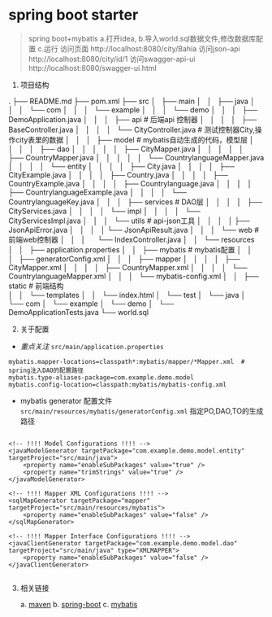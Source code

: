 # spring boot starter

> spring boot+mybatis 
> a.打开idea, b.导入world.sql数据文件,修改数据库配置 c.运行
> 访问页面 http://localhost:8080/city/Bahia
> 访问json-api http://localhost:8080/city/id/1
> 访问swagger-api-ui http://localhost:8080/swagger-ui.html

1. 项目结构

.
├── README.md
├── pom.xml
├── src
│   ├── main
│   │   ├── java
│   │   │   └── com
│   │   │       └── example
│   │   │           └── demo
│   │   │               ├── DemoApplication.java
│   │   │               ├── api                                 # 后端api 控制器
│   │   │               │   ├── BaseController.java
│   │   │               │   └── CityController.java             # 测试控制器City,操作city表里的数据
│   │   │               ├── model                               # mybatis自动生成的代码，模型层
│   │   │               │   ├── dao
│   │   │               │   │   ├── CityMapper.java
│   │   │               │   │   ├── CountryMapper.java
│   │   │               │   │   └── CountrylanguageMapper.java
│   │   │               │   └── entity
│   │   │               │       ├── City.java
│   │   │               │       ├── CityExample.java
│   │   │               │       ├── Country.java
│   │   │               │       ├── CountryExample.java
│   │   │               │       ├── Countrylanguage.java
│   │   │               │       ├── CountrylanguageExample.java
│   │   │               │       └── CountrylanguageKey.java
│   │   │               ├── services                            # DAO层
│   │   │               │   ├── CityServices.java
│   │   │               │   └── impl
│   │   │               │       └── CityServicesImpl.java
│   │   │               └── utils                               # api-json工具
│   │   │               │    ├── JsonApiError.java
│   │   │               │    └── JsonApiResult.java
│   │   │               └── web                                 # 前端web控制器
│   │   │                   └── IndexController.java
│   │   └── resources
│   │       ├── application.properties
│   │       ├── mybatis                                        # mybatis配置
│   │       │   ├── generatorConfig.xml
│   │       │   ├── mapper
│   │       │   │   ├── CityMapper.xml
│   │       │   │   ├── CountryMapper.xml
│   │       │   │   └── CountrylanguageMapper.xml
│   │       │   └── mybatis-config.xml
│   │       ├── static                                         # 前端结构  
│   │       └── templates
│   │           └── index.html
│   └── test
│       └── java
│           └── com
│               └── example
│                   └── demo
│                       └── DemoApplicationTests.java
└── world.sql

2. 关于配置

- *重点关注* `src/main/application.properties` 

```$xslt
mybatis.mapper-locations=classpath*:mybatis/mapper/*Mapper.xml  # spring注入DAO的配置路径
mybatis.type-aliases-package=com.example.demo.model
mybatis.config-location=classpath:mybatis/mybatis-config.xml
```

- mybatis generator 配置文件 `src/main/resources/mybatis/generatorConfig.xml` 指定PO,DAO,TO的生成路径

```$xslt

<!-- !!!! Model Configurations !!!! -->
<javaModelGenerator targetPackage="com.example.demo.model.entity" targetProject="src/main/java">
    <property name="enableSubPackages" value="true" />
    <property name="trimStrings" value="true" />
</javaModelGenerator>

<!-- !!!! Mapper XML Configurations !!!! -->
<sqlMapGenerator targetPackage="mapper" targetProject="src/main/resources/mybatis">
    <property name="enableSubPackages" value="false" />
</sqlMapGenerator>

<!-- !!!! Mapper Interface Configurations !!!! -->
<javaClientGenerator targetPackage="com.example.demo.model.dao" targetProject="src/main/java" type="XMLMAPPER">
    <property name="enableSubPackages" value="false" />
</javaClientGenerator>
        
```

3. 相关链接 
    
    a. [maven](https://maven.apache.org/users/index.html)
    b. [spring-boot](https://spring.io/projects/spring-boot)
    c. [mybatis](http://www.mybatis.org/mybatis-3/zh/index.html)
